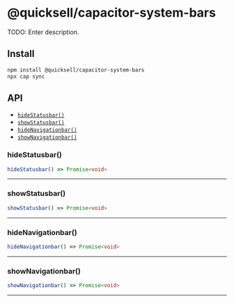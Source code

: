 # @quicksell/capacitor-system-bars

TODO: Enter description.

## Install

```bash
npm install @quicksell/capacitor-system-bars
npx cap sync
```

## API

<docgen-index>

* [`hideStatusbar()`](#hidestatusbar)
* [`showStatusbar()`](#showstatusbar)
* [`hideNavigationbar()`](#hidenavigationbar)
* [`showNavigationbar()`](#shownavigationbar)

</docgen-index>

<docgen-api>
<!--Update the source file JSDoc comments and rerun docgen to update the docs below-->

### hideStatusbar()

```typescript
hideStatusbar() => Promise<void>
```

--------------------


### showStatusbar()

```typescript
showStatusbar() => Promise<void>
```

--------------------


### hideNavigationbar()

```typescript
hideNavigationbar() => Promise<void>
```

--------------------


### showNavigationbar()

```typescript
showNavigationbar() => Promise<void>
```

--------------------

</docgen-api>
